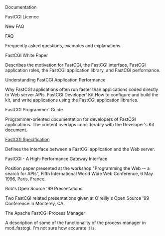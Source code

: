 Documentation

FastCGI Licence

New FAQ

FAQ

Frequently asked questions, examples and explanations.

FastCGI White Paper

Describes the motivation for FastCGI, the FastCGI interface, FastCGI application roles, the FastCGI application library, and FastCGI performance.

Understanding FastCGI Application Performance

Why FastCGI applications often run faster than applications coded directly to Web server APIs.
FastCGI Developer' Kit
How to configure and build the kit, and write applications using the FastCGI application libraries.

FastCGI Programmer' Guide

Programmer-oriented documentation for developers of FastCGI applications. The content overlaps considerably with the Developer's Kit document.

[FastCGI Specification](https://htmlpreview.github.io/?https://github.com/FastCGI-Backups/FastCGI.com/blob/master/FastCGI%20Specification.html)

Defines the interface between a FastCGI application and the Web server.

FastCGI - A High-Performance Gateway Interface

Position paper presented at the workshop "Programming the Web -- a search for APIs", Fifth International World Wide Web Conference, 6 May 1996, Paris, France.

Rob's Open Source '99 Presentations

Two FastCGI related presentations given at O'reilly's Open Source '99 Conference in Monterey, CA.

The Apache FastCGI Process Manager

A description of some of the functionality of the process manager in mod_fastcgi. I'm not sure how accurate it is.
